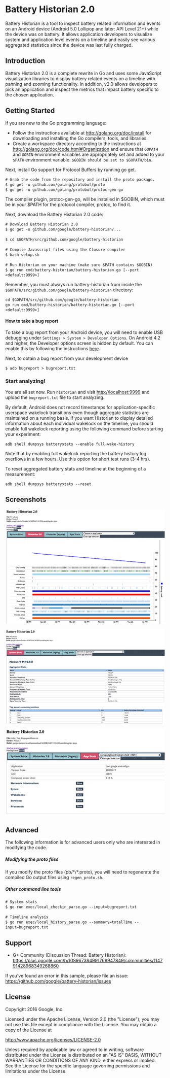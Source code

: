 Battery Historian 2.0
=====================

Battery Historian is a tool to inspect battery related information and events on an Android device (Android 5.0 Lollipop and later: API Level 21+) while the device was on battery. It allows application developers to visualize system and application level events on a timeline and easily see various aggregated statistics since the device was last fully charged.

Introduction
------------
Battery Historian 2.0 is a complete rewrite in Go and uses some JavaScript visualization libraries to display battery related events on a timeline with panning and zooming functionality. In addition, v2.0 allows developers to pick an application and inspect the metrics that impact battery specific to the chosen application.


Getting Started
---------------
If you are new to the Go programming language:

* Follow the instructions available at <http://golang.org/doc/install> for downloading and installing the Go compilers, tools, and libraries.
* Create a workspace directory according to the instructions at
  <http://golang.org/doc/code.html#Organization> and ensure that `GOPATH` and
  `GOBIN` environment variables are appropriately set and added to your `$PATH`
  environment variable. `$GOBIN should be set to $GOPATH/bin`.

Next, install Go support for Protocol Buffers by running go get.

```
# Grab the code from the repository and install the proto package.
$ go get -u github.com/golang/protobuf/proto
$ go get -u github.com/golang/protobuf/protoc-gen-go
```

The compiler plugin, protoc-gen-go, will be installed in $GOBIN, which must be
in your $PATH for the protocol compiler, protoc, to find it.

Next, download the Battery Historian 2.0 code:


```
# Download Battery Historian 2.0
$ go get -u github.com/google/battery-historian/...

$ cd $GOPATH/src/github.com/google/battery-historian

# Compile Javascript files using the Closure compiler
$ bash setup.sh

# Run Historian on your machine (make sure $PATH contains $GOBIN)
$ go run cmd/battery-historian/battery-historian.go [--port <default:9999>]
```

Remember, you must always run battery-historian from inside the `$GOPATH/src/github.com/google/battery-historian` directory:

```
cd $GOPATH/src/github.com/google/battery-historian
go run cmd/battery-historian/battery-historian.go [--port <default:9999>]
```


#### How to take a bug report

To take a bug report from your Android device, you will need to enable USB debugging under `Settings > System > Developer Options`. On Android 4.2 and higher, the Developer options screen is hidden by default. You can enable this by following the instructions [here](<http://developer.android.com/tools/help/adb.html#Enabling>).

Next, to obtain a bug report from your development device

```
$ adb bugreport > bugreport.txt
```

### Start analyzing!
You are all set now. Run `historian` and visit <http://localhost:9999> and upload the `bugreport.txt` file to start analyzing.

By default, Android does not record timestamps for application-specific
userspace wakelock transitions even though aggregate statistics are maintained
on a running basis. If you want Historian to display detailed information about
each individual wakelock on the timeline, you should enable full wakelock reporting using the following command before starting your experiment:

```
adb shell dumpsys batterystats --enable full-wake-history
```

Note that by enabling full wakelock reporting the battery history log overflows
in a few hours. Use this option for short test runs (3-4 hrs).

To reset aggregated battery stats and timeline at the beginning of a measurement:

```
adb shell dumpsys batterystats --reset
```

Screenshots
-----------
![Visualization](/screenshots/viz.png "Timeline Visualization")

![System](/screenshots/stats.png "Aggregated System statistics since the device was last fully charged")

![App](/screenshots/app.png "Application specific statistics")

Advanced
--------
The following information is for advanced users only who are interested in modifying the code.

##### Modifying the proto files
If you modify the proto files (pb/\*/\*.proto), you will need to regenerate the compiled Go output files using `regen_proto.sh`.

##### Other command line tools
```
# System stats
$ go run exec/local_checkin_parse.go --input=bugreport.txt

# Timeline analysis
$ go run exec/local_history_parse.go --summary=totalTime --input=bugreport.txt
```


Support
-------

- G+ Community (Discussion Thread: Battery Historian): https://plus.google.com/b/108967384991768947849/communities/114791428968349268860

If you've found an error in this sample, please file an issue:
<https://github.com/google/battery-historian/issues>

License
-------

Copyright 2016 Google, Inc.

Licensed under the Apache License, Version 2.0 (the "License");
you may not use this file except in compliance with the License.
You may obtain a copy of the License at

  <http://www.apache.org/licenses/LICENSE-2.0>

Unless required by applicable law or agreed to in writing, software
distributed under the License is distributed on an "AS IS" BASIS, WITHOUT
WARRANTIES OR CONDITIONS OF ANY KIND, either express or implied.  See the
License for the specific language governing permissions and limitations under
the License.
